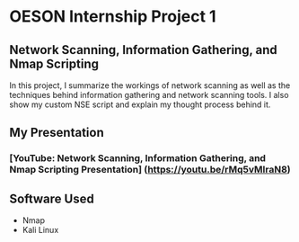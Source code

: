 # OESON Internship Project 1

<h2>Network Scanning, Information Gathering, and Nmap Scripting</h2>

In this project, I summarize the workings of network scanning as well as the techniques behind information gathering and network scanning tools. I also show my custom NSE script and explain my thought process behind it.

<h2>My Presentation</h2>

### [YouTube: Network Scanning, Information Gathering, and Nmap Scripting Presentation] (https://youtu.be/rMq5vMlraN8)

<h2>Software Used</h2>

- Nmap
- Kali Linux

